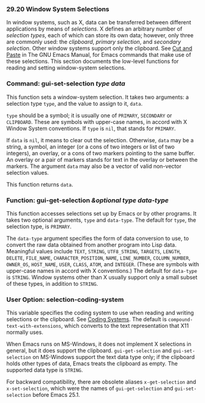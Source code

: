 

### 29.20 Window System Selections

In window systems, such as X, data can be transferred between different applications by means of *selections*. X defines an arbitrary number of *selection types*, each of which can store its own data; however, only three are commonly used: the *clipboard*, *primary selection*, and *secondary selection*. Other window systems support only the clipboard. See [Cut and Paste](https://www.gnu.org/software/emacs/manual/html_node/emacs/Cut-and-Paste.html#Cut-and-Paste) in The GNU Emacs Manual, for Emacs commands that make use of these selections. This section documents the low-level functions for reading and setting window-system selections.

### Command: **gui-set-selection** *type data*

This function sets a window-system selection. It takes two arguments: a selection type `type`, and the value to assign to it, `data`.

`type` should be a symbol; it is usually one of `PRIMARY`, `SECONDARY` or `CLIPBOARD`. These are symbols with upper-case names, in accord with X Window System conventions. If `type` is `nil`, that stands for `PRIMARY`.

If `data` is `nil`, it means to clear out the selection. Otherwise, `data` may be a string, a symbol, an integer (or a cons of two integers or list of two integers), an overlay, or a cons of two markers pointing to the same buffer. An overlay or a pair of markers stands for text in the overlay or between the markers. The argument `data` may also be a vector of valid non-vector selection values.

This function returns `data`.

### Function: **gui-get-selection** *\&optional type data-type*

This function accesses selections set up by Emacs or by other programs. It takes two optional arguments, `type` and `data-type`. The default for `type`, the selection type, is `PRIMARY`.

The `data-type` argument specifies the form of data conversion to use, to convert the raw data obtained from another program into Lisp data. Meaningful values include `TEXT`, `STRING`, `UTF8_STRING`, `TARGETS`, `LENGTH`, `DELETE`, `FILE_NAME`, `CHARACTER_POSITION`, `NAME`, `LINE_NUMBER`, `COLUMN_NUMBER`, `OWNER_OS`, `HOST_NAME`, `USER`, `CLASS`, `ATOM`, and `INTEGER`. (These are symbols with upper-case names in accord with X conventions.) The default for `data-type` is `STRING`. Window systems other than X usually support only a small subset of these types, in addition to `STRING`.

### User Option: **selection-coding-system**

This variable specifies the coding system to use when reading and writing selections or the clipboard. See [Coding Systems](Coding-Systems.html). The default is `compound-text-with-extensions`, which converts to the text representation that X11 normally uses.

When Emacs runs on MS-Windows, it does not implement X selections in general, but it does support the clipboard. `gui-get-selection` and `gui-set-selection` on MS-Windows support the text data type only; if the clipboard holds other types of data, Emacs treats the clipboard as empty. The supported data type is `STRING`.

For backward compatibility, there are obsolete aliases `x-get-selection` and `x-set-selection`, which were the names of `gui-get-selection` and `gui-set-selection` before Emacs 25.1.
